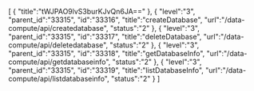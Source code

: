 [
	{
		"title":"tWJPAO9lvS3burKJvQn6JA=="
	},
	{
		"level":"3",
		"parent_id":"33315",
		"id":"33316",
		"title":"createDatabase",
		"url":"/data-compute/api/createdatabase",
		"status":"2"
	},
	{
		"level":"3",
		"parent_id":"33315",
		"id":"33317",
		"title":"deleteDatabase",
		"url":"/data-compute/api/deletedatabase",
		"status":"2"
	},
	{
		"level":"3",
		"parent_id":"33315",
		"id":"33318",
		"title":"getDatabaseInfo",
		"url":"/data-compute/api/getdatabaseinfo",
		"status":"2"
	},
	{
		"level":"3",
		"parent_id":"33315",
		"id":"33319",
		"title":"listDatabaseInfo",
		"url":"/data-compute/api/listdatabaseinfo",
		"status":"2"
	}
]